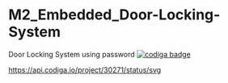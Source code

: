 # M2_Embedded_Door-Locking-System
Door Locking System using password
<a href="https://app.codiga.io/public/user/github/Maha0312">
   <img src="https://api.codiga.io/public/badge/user/github/Maha0312?style=light" alt="codiga badge" />
</a>


https://api.codiga.io/project/30271/status/svg
